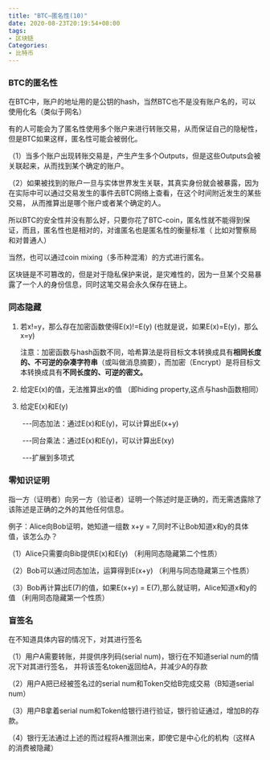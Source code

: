 ```yaml
---
title: "BTC—匿名性(10)"
date: 2020-08-23T20:19:54+08:00
tags:
- 区块链
Categories:
- 比特币
---
```


### BTC的匿名性

在BTC中，账户的地址用的是公钥的hash，当然BTC也不是没有账户名的，可以使用化名（类似于网名）

有的人可能会为了匿名性使用多个账户来进行转账交易，从而保证自己的隐秘性，但是BTC如果这样，匿名性可能会被弱化。

（1）当多个账户出现转账交易是，产生产生多个Outputs，但是这些Outputs会被关联起来，从而找到某个确定的账户。

（2）如果被找到的账户一旦与实体世界发生关联，其真实身份就会被暴露，因为在实际中可以通过交易发生的事件去BTC网络上查看，在这个时间附近发生的某些交易， 从而推算出是哪个账户或者某个确定的人。

所以BTC的安全性并没有那么好，只要你花了BTC-coin，匿名性就不能得到保证，而且，匿名性也是相对的，对谁匿名也是匿名性的衡量标准（ 比如对警察局和对普通人）

当然，也可以通过coin mixing（多币种混淆）的方式进行匿名。

区块链是不可篡改的，但是对于隐私保护来说，是灾难性的，因为一旦某个交易暴露了一个人的身份信息，同时这笔交易会永久保存在链上。



### 同态隐藏

1. 若x!=y，那么存在加密函数使得E(x)!=E(y) (也就是说，如果E(x)=E(y)，那么x=y)

   注意：加密函数与hash函数不同，哈希算法是将目标文本转换成具有**相同长度的、不可逆的杂凑字符串**（或叫做消息摘要），而加密（Encrypt）是将目标文本转换成具有**不同长度的、可逆的密文。**

2. 给定E(x)的值，无法推算出x的值 （即hiding property,这点与hash函数相同）

3. 给定E(x)和E(y)

   ​	---同态加法：通过E(x)和E(y)，可以计算出E(x+y)

   ​	---同台乘法：通过E(x)和E(y)，可以计算出E(xy)

   ​	---扩展到多项式

### 零知识证明

指一方（证明者）向另一方（验证者）证明一个陈述时是正确的，而无需透露除了该陈述是正确的之外的其他任何信息。

例子：Alice向Bob证明，她知道一组数 x+y = 7,同时不让Bob知道x和y的具体值，该怎么办？

（1）Alice只需要向Bib提供E(x)和E(y)		（利用同态隐藏第二个性质）

（2）Bob可以通过同态加法，运算得到E(x+y)			（利用与同态隐藏第三个性质）

（3）Bob再计算出E(7)的值，如果E(x+y) = E(7),那么就证明，Alice知道x和y的值	（利用同态隐藏第一个性质）



### 盲签名

在不知道具体内容的情况下，对其进行签名

（1）用户A需要转账，并提供序列码(serial num)，银行在不知道serial num的情况下对其进行签名， 并将该签名token返回给A，并减少A的存款

（2）用户A把已经被签名过的serial num和Token交给B完成交易（B知道serial num）

（3）用户B拿着serial num和Token给银行进行验证，银行验证通过，增加B的存款。

（4）银行无法通过上述的而过程将A推测出来，即使它是中心化的机构（这样A的消费被隐藏）